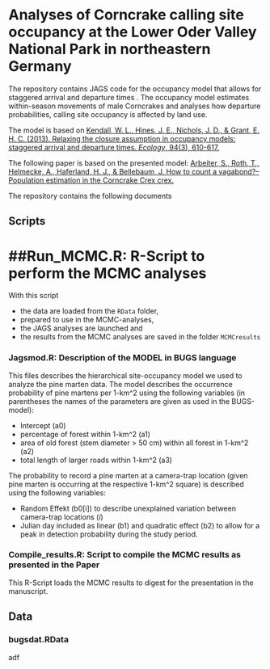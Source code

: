 # Analyses of Corncrake calling site occupancy at the Lower Oder Valley National Park in northeastern Germany

The repository contains JAGS code for the occupancy model that allows for staggered arrival and departure times . The occupancy model estimates within-season movements of male Corncrakes and analyses how departure probabilities, calling site occupancy is affected by land use. 

The model is based on [Kendall, W. L., Hines, J. E., Nichols, J. D., & Grant, E. H. C. (2013). Relaxing the closure assumption in occupancy models: staggered arrival and departure times. *Ecology*, 94(3), 610-617.](http://onlinelibrary.wiley.com/doi/10.1890/12-1720.1/full)

The following paper is based on the presented model: [Arbeiter, S., Roth, T., Helmecke, A., Haferland, H. J., & Bellebaum, J. How to count a vagabond?–Population estimation in the Corncrake Crex crex.](https://www.researchgate.net/profile/Susanne_Arbeiter/publication/314286417_How_to_count_a_vagabond_-_Population_estimation_in_the_Corncrake_Crex_crex/links/58c13feaaca2720944010ef5/How-to-count-a-vagabond-Population-estimation-in-the-Corncrake-Crex-crex.pdf)

The repository contains the following documents

## Scripts
# ##Run_MCMC.R: R-Script to perform the MCMC analyses

With this script 
- the data are loaded from the `RData` folder, 
- prepared to use in the MCMC-analyses, 
- the JAGS analyses are launched and 
- the results from the MCMC analyses are saved in the folder `MCMCresults`


### Jagsmod.R: Description of the MODEL in BUGS language
This files describes the hierarchical site-occupancy model we used to analyze the pine marten data. The model describes the occurrence probability of pine martens per 1-km^2 using the following variables (in parentheses the names of the parameters are given as used in the BUGS-model):
- Intercept (a0)
- percentage of forest within 1-km^2  (a1)
- area of old forest (stem diameter > 50 cm) within all forest in 1-km^2 (a2)
- total length of larger roads within 1-km^2 (a3)

The probability to record  a pine marten at a camera-trap location (given pine marten is occurring at the respective 1-km^2 square) is described using the following variables:
- Random Effekt (b0[i]) to describe unexplained variation between camera-trap locations (*i*)
- Julian day included as linear (b1) and quadratic effect (b2) to allow for a peak in detection probability during the study period.


### Compile_results.R: Script to compile the MCMC results as presented in the Paper
This R-Script loads the MCMC results to digest for the presentation in the manuscript.

## Data

### bugsdat.RData
adf